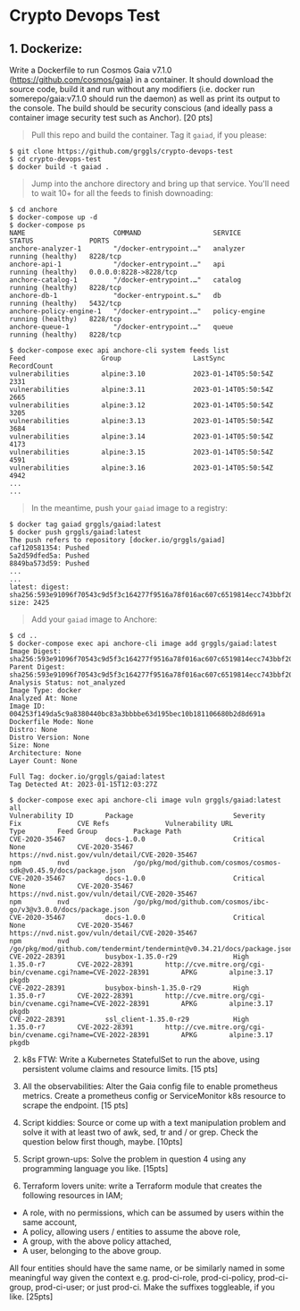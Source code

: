 # Crypto Devops Test

## 1. Dockerize:
Write a Dockerfile to run Cosmos Gaia v7.1.0 (https://github.com/cosmos/gaia) in a
container. It should download the source code, build it and run without any modifiers (i.e. docker run
somerepo/gaia:v7.1.0 should run the daemon) as well as print its output to the console. The build
should be security conscious (and ideally pass a container image security test such as Anchor). [20 pts]

> Pull this repo and build the container. Tag it `gaiad`, if you please:
```
$ git clone https://github.com/grggls/crypto-devops-test
$ cd crypto-devops-test
$ docker build -t gaiad .
```

> Jump into the anchore directory and bring up that service. You'll need to wait 10+ for all the feeds to finish downoading:
```
$ cd anchore
$ docker-compose up -d
$ docker-compose ps
NAME                      COMMAND                  SERVICE             STATUS              PORTS
anchore-analyzer-1        "/docker-entrypoint.…"   analyzer            running (healthy)   8228/tcp
anchore-api-1             "/docker-entrypoint.…"   api                 running (healthy)   0.0.0.0:8228->8228/tcp
anchore-catalog-1         "/docker-entrypoint.…"   catalog             running (healthy)   8228/tcp
anchore-db-1              "docker-entrypoint.s…"   db                  running (healthy)   5432/tcp
anchore-policy-engine-1   "/docker-entrypoint.…"   policy-engine       running (healthy)   8228/tcp
anchore-queue-1           "/docker-entrypoint.…"   queue               running (healthy)   8228/tcp

$ docker-compose exec api anchore-cli system feeds list
Feed                   Group                  LastSync                    RecordCount
vulnerabilities        alpine:3.10            2023-01-14T05:50:54Z        2331
vulnerabilities        alpine:3.11            2023-01-14T05:50:54Z        2665
vulnerabilities        alpine:3.12            2023-01-14T05:50:54Z        3205
vulnerabilities        alpine:3.13            2023-01-14T05:50:54Z        3684
vulnerabilities        alpine:3.14            2023-01-14T05:50:54Z        4173
vulnerabilities        alpine:3.15            2023-01-14T05:50:54Z        4591
vulnerabilities        alpine:3.16            2023-01-14T05:50:54Z        4942
...
...
```

> In the meantime, push your `gaiad` image to a registry:
```
$ docker tag gaiad grggls/gaiad:latest
$ docker push grggls/gaiad:latest
The push refers to repository [docker.io/grggls/gaiad]
caf120581354: Pushed
5a2d59dfed5a: Pushed
8849ba573d59: Pushed
...
...
latest: digest: sha256:593e91096f70543c9d5f3c164277f9516a78f016ac607c6519814ecc743bbf20 size: 2425
```

> Add your `gaiad` image to Anchore:
```
$ cd ..
$ docker-compose exec api anchore-cli image add grggls/gaiad:latest
Image Digest: sha256:593e91096f70543c9d5f3c164277f9516a78f016ac607c6519814ecc743bbf20
Parent Digest: sha256:593e91096f70543c9d5f3c164277f9516a78f016ac607c6519814ecc743bbf20
Analysis Status: not_analyzed
Image Type: docker
Analyzed At: None
Image ID: 004253f149da5c9a8380440bc83a3bbbbe63d195bec10b181106680b2d8d691a
Dockerfile Mode: None
Distro: None
Distro Version: None
Size: None
Architecture: None
Layer Count: None

Full Tag: docker.io/grggls/gaiad:latest
Tag Detected At: 2023-01-15T12:03:27Z

$ docker-compose exec api anchore-cli image vuln grggls/gaiad:latest all
Vulnerability ID        Package                         Severity        Fix              CVE Refs              Vulnerability URL                                                   Type        Feed Group         Package Path
CVE-2020-35467          docs-1.0.0                      Critical        None             CVE-2020-35467        https://nvd.nist.gov/vuln/detail/CVE-2020-35467                     npm         nvd                /go/pkg/mod/github.com/cosmos/cosmos-sdk@v0.45.9/docs/package.json
CVE-2020-35467          docs-1.0.0                      Critical        None             CVE-2020-35467        https://nvd.nist.gov/vuln/detail/CVE-2020-35467                     npm         nvd                /go/pkg/mod/github.com/cosmos/ibc-go/v3@v3.0.0/docs/package.json
CVE-2020-35467          docs-1.0.0                      Critical        None             CVE-2020-35467        https://nvd.nist.gov/vuln/detail/CVE-2020-35467                     npm         nvd                /go/pkg/mod/github.com/tendermint/tendermint@v0.34.21/docs/package.json
CVE-2022-28391          busybox-1.35.0-r29              High            1.35.0-r7        CVE-2022-28391        http://cve.mitre.org/cgi-bin/cvename.cgi?name=CVE-2022-28391        APKG        alpine:3.17        pkgdb
CVE-2022-28391          busybox-binsh-1.35.0-r29        High            1.35.0-r7        CVE-2022-28391        http://cve.mitre.org/cgi-bin/cvename.cgi?name=CVE-2022-28391        APKG        alpine:3.17        pkgdb
CVE-2022-28391          ssl_client-1.35.0-r29           High            1.35.0-r7        CVE-2022-28391        http://cve.mitre.org/cgi-bin/cvename.cgi?name=CVE-2022-28391        APKG        alpine:3.17        pkgdb
```

2. k8s FTW: Write a Kubernetes StatefulSet to run the above, using persistent volume claims and
resource limits. [15 pts]

3. All the observabilities: Alter the Gaia config file to enable prometheus metrics. Create a prometheus
config or ServiceMonitor k8s resource to scrape the endpoint. [15 pts]

4. Script kiddies: Source or come up with a text manipulation problem and solve it with at least two of awk,
sed, tr and / or grep. Check the question below first though, maybe. [10pts]

5. Script grown-ups: Solve the problem in question 4 using any programming language you like. [15pts]

6. Terraform lovers unite: write a Terraform module that creates the following resources in IAM;
- A role, with no permissions, which can be assumed by users within the same account,
- A policy, allowing users / entities to assume the above role,
- A group, with the above policy attached,
- A user, belonging to the above group.

All four entities should have the same name, or be similarly named in some meaningful way given the
context e.g. prod-ci-role, prod-ci-policy, prod-ci-group, prod-ci-user; or just prod-ci. Make the suffixes
toggleable, if you like. [25pts]
